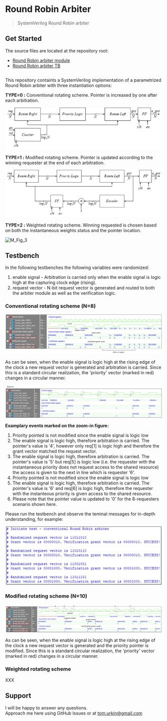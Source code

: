 # Round Robin Arbiter

> SystemVerilog Round Robin arbiter  

## Get Started

The source files  are located at the repository root:

- [Round Robin arbiter module](./round_robin.sv)
- [Round Robin arbiter TB](./round_robin_TB.sv)

##
This repository containts a SystemVerilog implementation of a parametrized Round Robin arbiter with three instantiation options:

**TYPE=0 :** Conventional rotating scheme. Pointer is increased by one after each arbitration.

![simplified_block](./docs/simplified_block.jpg)

**TYPE=1 :** Modified rotating scheme. Pointer is updated according to the winning requester at the end of each arbitration.

![modified_block](./docs/modified_block.jpg) 

**TYPE=2 :** Weighted rotating scheme. Winning requested is chosen based on both the instantaneous weights status and the pointer location.

![M_Fig_3](./docs/M_Fig_3.jpg) 

## Testbench
In the following testbenches the following variables were randomized:
1. enable signal - Arbitration is carried only when the enable signal is logic high at the capturing clock edge (rising).
2. request vector - N-bit request vector is generated and routed to both the arbiter module as well as the verification logic.

### Conventional rotating scheme (N=8)

![simplified_sim](./docs/simplified_sim.jpg) 

As can be seen,	when the enable signal is logic high at the rising edge of the clock a new request vector is generated and arbitration is carried. Since this is a standard circular realization, the 'priority' vector (marked in red) changes in a circular manner. 

![simplified_sim_zoom](./docs/simplified_sim_zoom.jpg) 

**Examplary events marked on the zoom-in figure:**
1) Priority pointed is not modified since the enable signal is logic low
2) The enable signal is logic high, therefore arbitration is carried. The pointer's value is '4', however only req[1] is logic high and therefore the grant vector matched the request vector.
3) The enable signal is logic high, therefore arbitration is carried. The pointer's value is '5' but req[5] is logic low (i.e. the requester with the instantaneous priority does not request access to the shared resource) the access is given to the next in line which is requester '6'.
4) Priority pointed is not modified since the enable signal is logic low
5) The enable signal is logic high, therefore arbitration is carried. The pointer's value is '6' and req[6] is logic high, therefore the requester with the instanteous priority is given access to the shared resource.
6) Please note that the pointer value is updated to '0' for the  8-requesters scenario shown here. 

Please run the testbench and observe the teminal messages for in-depth understanding, for example:

![simplified_teminal](./docs/simplified_teminal.jpg) 


### Modified rotating scheme  (N=10)

![modified_sim](./docs/modified_sim.jpg) 
	
As can be seen,	when the enable signal is logic high at the rising edge of the clock a new request vector is generated and the priority pointer is modified. Since this is a standard circular realization, the 'priority' vector (marked in red) changes in a circular manner. 

### Weighted rotating scheme
XXX

## Support

I will be happy to answer any questions.  
Approach me here using GitHub Issues or at tom.urkin@gmail.com